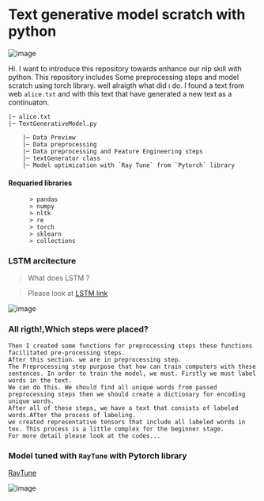 # Text generative model scratch with python
![image](https://user-images.githubusercontent.com/64266044/215060141-b23a8a37-aa72-4dda-bc5f-a9fb3c3e5501.png)

Hi. I want to introduce this repository towards enhance our nlp skill with python.
This repository includes Some preprocessing steps and model scratch using torch library.
well alraigth what did ı do.
I found a text from web `alice.txt` and with this text that have generated a new text as a continuaton.

    |─ alice.txt
    |─ TextGenerativeModel.py
    
        |─ Data Preview
        |─ Data preprocessing
        |─ Data preprocessing and Feature Engineering steps
        |─ textGenerator class
        |─ Model optimization with `Ray Tune` from `Pytorch` library
    
    
   #### Requaried libraries
          > pandas 
          > numpy 
          > nltk
          > re
          > torch
          > sklearn
          > collections 
        
### LSTM arcitecture
> What does LSTM ?

> Please look at   [LSTM link](https://colah.github.io/posts/2015-08-Understanding-LSTMs/)

![image](https://user-images.githubusercontent.com/64266044/215192932-99f6e9a2-ba8b-49f2-99f5-e0491bde0d0d.png)



        
### All rigth!,Which steps were placed?

``` Firstly, I have imported related libraries for nlp preprocessing and model. 
Then I created some functions for preprocessing steps these functions facilitated pre-processing steps.
After this section. we are in preprocessing step.
The Preprocessing step purpose that how can train computers with these sentences. In order to train the model, we must. Firstly we must label words in the text.
We can do this. We should find all unique words from passed preprocessing steps then we should create a dictionary for encoding unique words.
After all of these steps, we have a text that consists of labeled words.After the process of labeling. 
we created representative tensors that include all labeled words in tex. This process is a little complex for the beginner stage.
For more detail please look at the codes... 
```



### Model tuned with `RayTune`  with Pytorch library

[RayTune](https://pytorch.org/tutorials/beginner/hyperparameter_tuning_tutorial.html)

![image](https://user-images.githubusercontent.com/64266044/215206341-35aacf66-88ba-494f-be8d-77eb4fde578e.png)









